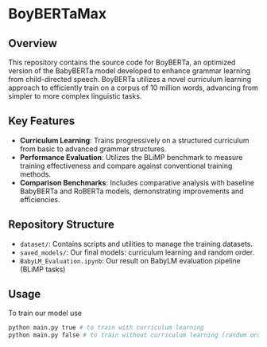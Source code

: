 # BoyBERTaMax

## Overview
This repository contains the source code for BoyBERTa, an optimized version of the BabyBERTa model developed to enhance grammar learning from child-directed speech. BoyBERTa utilizes a novel curriculum learning approach to efficiently train on a corpus of 10 million words, advancing from simpler to more complex linguistic tasks.

## Key Features
- **Curriculum Learning**: Trains progressively on a structured curriculum from basic to advanced grammar structures.
- **Performance Evaluation**: Utilizes the BLiMP benchmark to measure training effectiveness and compare against conventional training methods.
- **Comparison Benchmarks**: Includes comparative analysis with baseline BabyBERTa and RoBERTa models, demonstrating improvements and efficiencies.

## Repository Structure
- `dataset/`: Contains scripts and utilities to manage the training datasets.
- `saved_models/`: Our final models: curriculum learning and random order.
- `BabyLM_Evaluation.ipynb`: Our result on BabyLM evaluation pipeline (BLiMP tasks)
 
## Usage
To train our model use
```python
python main.py true # to train with curriculum learning
python main.py false # to train without curriculum learning (random order)
```
